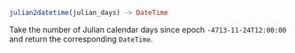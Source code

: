 ```julia
julian2datetime(julian_days) -> DateTime
```

Take the number of Julian calendar days since epoch `-4713-11-24T12:00:00` and return the corresponding `DateTime`.
